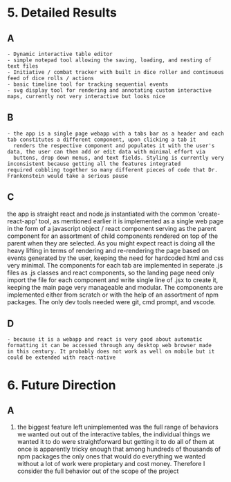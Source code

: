 # 5. Detailed Results
 ## A 
    - Dynamic interactive table editor 
    - simple notepad tool allowing the saving, loading, and nesting of text files
    - Initiative / combat tracker with built in dice roller and continuous feed of dice rolls / actions
    - basic timeline tool for tracking sequential events
    - svg display tool for rendering and annotating custom interactive maps, currently not very interactive but looks nice
    
 ## B 
    - the app is a single page webapp with a tabs bar as a header and each tab constitutes a different component, upon clicking a tab it 
      renders the respective component and populates it with the user's data, the user can then add or edit data with minimal effort via
      buttons, drop down menus, and text fields. Styling is currently very inconsistent because getting all the features integrated             required cobbling together so many different pieces of code that Dr. Frankenstein would take a serious pause
      
 ## C
the app is straight react and node.js instantiated with the common 'create-react-app' tool, as mentioned earlier it is implemented
as a single web page in the form of a javascript object / react component serving as the parent component for an assortment of child      components rendered on top of the parent when they are selected. As you might expect react is doing all the heavy lifting in terms        of rendering and re-rendering the page based on events generated by the user, keeping the need for hardcoded html and css very           minimal. The components for each tab are implemented in seperate .js files as .js classes and react components, so the landing           page need only import the file for each component and write single line of .jsx to create it, keeping the main page very manageable      and modular. The components are implemented either from scratch or with the help of an assortment of npm packages. The only dev          tools needed were git, cmd prompt, and vscode.
      
  ## D
    - because it is a webapp and react is very good about automatic formatting it can be accessed through any desktop web browser made        in this century. It probably does not work as well on mobile but it could be extended with react-native
    
  # 6. Future Direction
  ## A
  1. the biggest feature left unimplemented was the full range of behaviors we wanted out out of the interactive tables, the individual things we wanted it to do were straightforward but getting it to do all of them at once is apparently tricky enough that among hundreds of thousands of npm packages the only ones that would do everything we wanted without a lot of work were propietary and cost money. Therefore I consider the full behavior out of the scope of the project  
  
    
